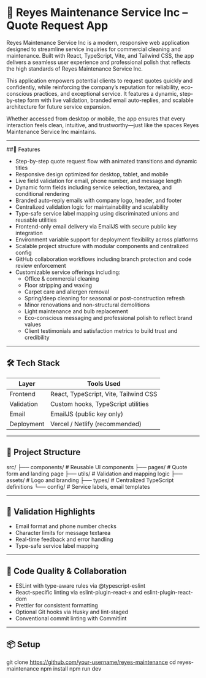 # 🧼 Reyes Maintenance Service Inc – Quote Request App

Reyes Maintenance Service Inc is a modern, responsive web application designed to streamline service inquiries for commercial cleaning and maintenance. Built with React, TypeScript, Vite, and Tailwind CSS, the app delivers a seamless user experience and professional polish that reflects the high standards of Reyes Maintenance Service Inc.

This application empowers potential clients to request quotes quickly and confidently, while reinforcing the company’s reputation for reliability, eco-conscious practices, and exceptional service. It features a dynamic, step-by-step form with live validation, branded email auto-replies, and scalable architecture for future service expansion.

Whether accessed from desktop or mobile, the app ensures that every interaction feels clean, intuitive, and trustworthy—just like the spaces Reyes Maintenance Service Inc maintains.

---

##🚀 Features

- Step-by-step quote request flow with animated transitions and dynamic titles
- Responsive design optimized for desktop, tablet, and mobile
- Live field validation for email, phone number, and message length
- Dynamic form fields including service selection, textarea, and conditional rendering
- Branded auto-reply emails with company logo, header, and footer
- Centralized validation logic for maintainability and scalability
- Type-safe service label mapping using discriminated unions and reusable utilities
- Frontend-only email delivery via EmailJS with secure public key integration
- Environment variable support for deployment flexibility across platforms
- Scalable project structure with modular components and centralized config
- GitHub collaboration workflows including branch protection and code review enforcement
- Customizable service offerings including:
  - Office & commercial cleaning
  - Floor stripping and waxing
  - Carpet care and allergen removal
  - Spring/deep cleaning for seasonal or post-construction refresh
  - Minor renovations and non-structural demolitions
  - Light maintenance and bulb replacement
  - Eco-conscious messaging and professional polish to reflect brand values
  - Client testimonials and satisfaction metrics to build trust and credibility

---

## 🛠️ Tech Stack

| Layer      | Tools Used                            |
| ---------- | ------------------------------------- |
| Frontend   | React, TypeScript, Vite, Tailwind CSS |
| Validation | Custom hooks, TypeScript utilities    |
| Email      | EmailJS (public key only)             |
| Deployment | Vercel / Netlify (recommended)        |

---

## 📁 Project Structure

src/
├── components/ # Reusable UI components
├── pages/ # Quote form and landing page
├── utils/ # Validation and mapping logic
├── assets/ # Logo and branding
├── types/ # Centralized TypeScript definitions
└── config/ # Service labels, email templates

---

## 🧪 Validation Highlights

- Email format and phone number checks
- Character limits for message textarea
- Real-time feedback and error handling
- Type-safe service label mapping

---

## 🧼 Code Quality & Collaboration

- ESLint with type-aware rules via @typescript-eslint
- React-specific linting via eslint-plugin-react-x and eslint-plugin-react-dom
- Prettier for consistent formatting
- Optional Git hooks via Husky and lint-staged
- Conventional commit linting with Commitlint

---

## 📦 Setup

git clone https://github.com/your-username/reyes-maintenance
cd reyes-maintenance
npm install
npm run dev
